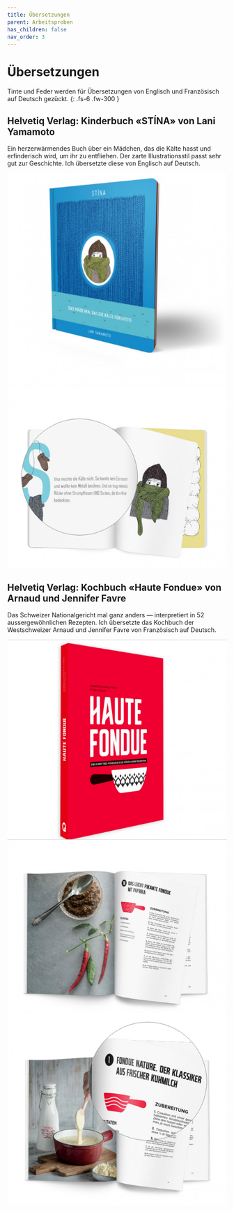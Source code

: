 ```yaml
---
title: Übersetzungen
parent: Arbeitsproben
has_children: false
nav_order: 3
---
```


# Übersetzungen

Tinte und Feder werden für Übersetzungen von Englisch und Französisch auf Deutsch gezückt.
{: .fs-6 .fw-300 }

## Helvetiq Verlag: Kinderbuch «STÍNA» von Lani Yamamoto

Ein herzerwärmendes Buch über ein Mädchen, das die Kälte hasst und erfinderisch wird, um ihr zu entfliehen. Der zarte Illustrationsstil passt sehr gut zur Geschichte. Ich übersetzte diese von Englisch auf Deutsch.

<img src="images/works3/stina-1.png" loading="lazy" alt="" width="512">
<img src="images/works3/stina-2.png" loading="lazy" alt="" width="512">

## Helvetiq Verlag: Kochbuch «Haute Fondue» von Arnaud und Jennifer Favre

Das Schweizer Nationalgericht mal ganz anders — interpretiert in 52 aussergewöhnlichen Rezepten. Ich übersetzte das Kochbuch der Westschweizer Arnaud und Jennifer Favre von Französisch auf Deutsch.

<img src="images/works3/hautefondue-1.png" loading="lazy" alt="" width="512">
<img src="images/works3/hautefondue-2.png" loading="lazy" alt="" width="512">
<img src="images/works3/hautefondue-3.png" loading="lazy" alt="" width="512">